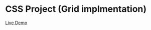 # CSS Project (Grid implmentation)

[Live Demo](https://lingchen4.github.io/CSS-Project-Nexter-Grid-/)